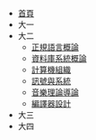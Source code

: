 * [首頁](/NCTU-Coursenote)
* 大一
* 大二
  * [正規語言概論](/NCTU-Coursenote/1072-intro-to-formal-language)
  * [資料庫系統概論](/NCTU-Coursenote/1072-intro-to-dbms)
  * [計算機組織](/NCTU-Coursenote/1072-computer-organization)
  * [訊號與系統](/NCTU-Coursenote/1072-signals-and-systems)
  * [音樂理論導論](/NCTU-Coursenote/1072-intro-to-music-theory)
  * [編譯器設計](/NCTU-Coursenote/1072-compiler-design)
* 大三
* 大四